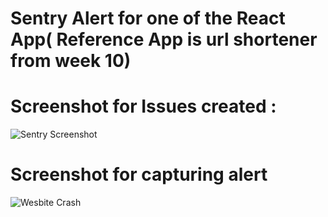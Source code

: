 # Sentry Alert for one of the React App( Reference App is url shortener from week 10)

# Screenshot for Issues created :

![Sentry Screenshot](https://user-images.githubusercontent.com/102906185/212465936-3f2d9bb2-a73d-4223-a030-ef66990f0010.png)

# Screenshot for capturing alert 

![Wesbite Crash](https://user-images.githubusercontent.com/102906185/212465945-d552c5a9-1a68-47e6-aa42-2b30cbfa27ce.png)
